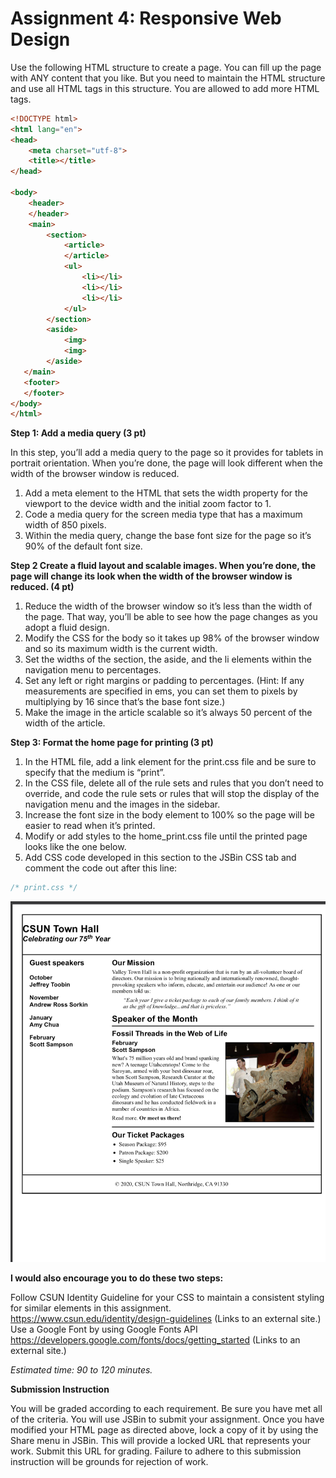 # Assignment 4: Responsive Web Design

Use the following HTML structure to create a page. You can fill up the page with ANY content that you like. But you need to maintain the HTML structure and use all HTML tags in this structure. You are allowed to add more HTML tags.

 
```html
<!DOCTYPE html>
<html lang="en">
<head>
    <meta charset="utf-8">
    <title></title>
</head>

<body>
    <header>
    </header>
    <main>
        <section>
            <article>
            </article>
            <ul>
                <li></li>
                <li></li>
                <li></li>
            </ul>
        </section>
        <aside>
            <img>
            <img>
        </aside>
   </main>
   <footer>
   </footer>
</body>
</html>
```



**Step 1: Add a media query (3 pt)**

In this step, you’ll add a media query to the page so it provides for tablets in portrait orientation. When you’re done, the page will look different when the width of the browser window is reduced.

1. Add a meta element to the HTML that sets the width property for the viewport to the device width and the initial zoom factor to 1.
2. Code a media query for the screen media type that has a maximum width of 850 pixels.
3. Within the media query, change the base font size for the page so it’s 90% of the default font size.
 
**Step 2 Create a fluid layout and scalable images. When you’re done, the page will change its look when the width of the browser window is reduced. (4 pt)**

1. Reduce the width of the browser window so it’s less than the width of the page. That way, you’ll be able to see how the page changes as you adopt a fluid design.
2. Modify the CSS for the body so it takes up 98% of the browser window and so its maximum width is the current width.
3. Set the widths of the section, the aside, and the li elements within the navigation menu to percentages.
4. Set any left or right margins or padding to percentages. (Hint: If any measurements are specified in ems, you can set them to pixels by multiplying by 16 since that’s the base font size.)
5. Make the image in the article scalable so it’s always 50 percent of the width of the article.
 

**Step 3:  Format the home page for printing (3 pt)**

1. In the HTML file, add a link element for the print.css file and be sure to specify that the medium is “print”.
2. In the CSS file, delete all of the rule sets and rules that you don’t need to override, and code the rule sets or rules that will stop the display of the navigation menu and the images in the sidebar.
3. Increase the font size in the body element to 100% so the page will be easier to read when it’s printed.
4. Modify or add styles to the home_print.css file until the printed page looks like the one below.
5. Add CSS code developed in this section to the JSBin CSS tab and comment the code out after
this line:

```css
/* print.css */
```

![Print Page Preview](https://github.com/Coffee-Please/COMP484F20/raw/main/Asmt_4/img/Picture1.png)

**I would also encourage you to do these two steps:**

Follow CSUN Identity Guideline for your CSS to maintain a consistent styling for similar elements in this assignment. https://www.csun.edu/identity/design-guidelines (Links to an external site.)
Use a Google Font by using Google Fonts API https://developers.google.com/fonts/docs/getting_started (Links to an external site.)
 

*Estimated time: 90 to 120 minutes.*
 

**Submission Instruction**

You will be graded according to each requirement. Be sure you have met all of the criteria. You will use JSBin to submit your assignment. Once you have modified your HTML page as directed above, lock a copy of it by using the Share menu in JSBin. This will provide a locked URL that represents your work.  Submit this URL for grading. Failure to adhere to this submission instruction will be grounds for rejection of work.
